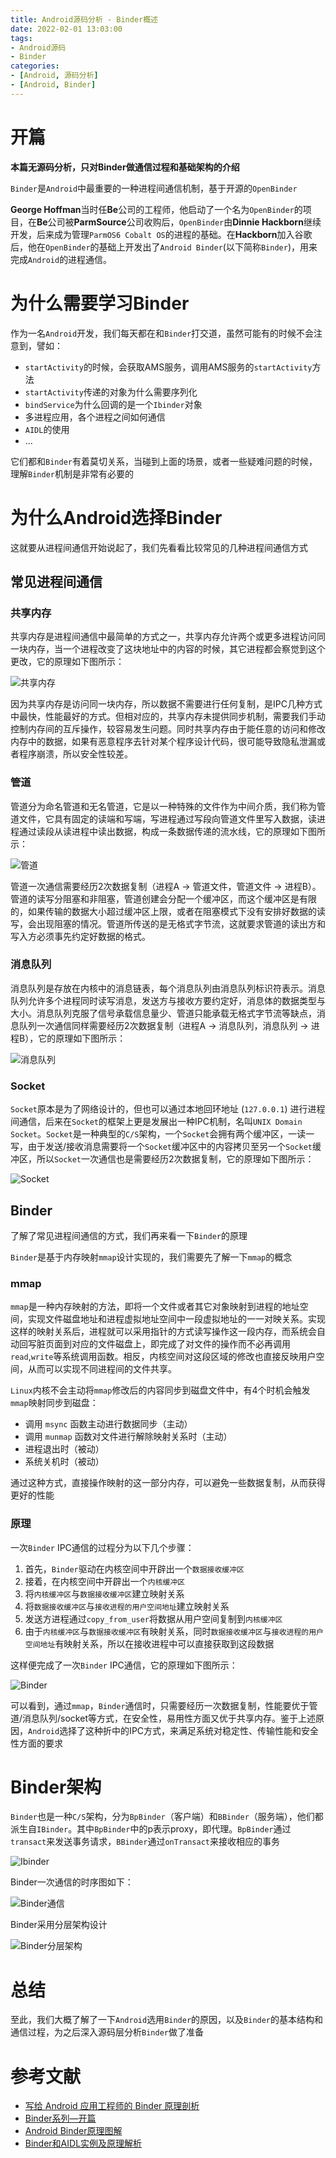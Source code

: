 ```yaml
---
title: Android源码分析 - Binder概述
date: 2022-02-01 13:03:00
tags: 
- Android源码
- Binder
categories: 
- [Android, 源码分析]
- [Android, Binder]
---
```


# 开篇

**本篇无源码分析，只对Binder做通信过程和基础架构的介绍**

`Binder`是`Android`中最重要的一种进程间通信机制，基于开源的`OpenBinder`

**George Hoffman**当时任**Be**公司的工程师，他启动了一个名为`OpenBinder`的项目，在**Be**公司被**ParmSource**公司收购后，`OpenBinder`由**Dinnie Hackborn**继续开发，后来成为管理`ParmOS6 Cobalt OS`的进程的基础。在**Hackborn**加入谷歌后，他在`OpenBinder`的基础上开发出了`Android Binder`(以下简称`Binder`)，用来完成`Android`的进程通信。

# 为什么需要学习Binder

作为一名`Android`开发，我们每天都在和`Binder`打交道，虽然可能有的时候不会注意到，譬如：

- `startActivity`的时候，会获取AMS服务，调用AMS服务的`startActivity`方法
- `startActivity`传递的对象为什么需要序列化
- `bindService`为什么回调的是一个`Ibinder`对象
- 多进程应用，各个进程之间如何通信
- `AIDL`的使用
- ...

它们都和`Binder`有着莫切关系，当碰到上面的场景，或者一些疑难问题的时候，理解`Binder`机制是非常有必要的

# 为什么Android选择Binder

这就要从进程间通信开始说起了，我们先看看比较常见的几种进程间通信方式

## 常见进程间通信

### 共享内存

共享内存是进程间通信中最简单的方式之一，共享内存允许两个或更多进程访问同一块内存，当一个进程改变了这块地址中的内容的时候，其它进程都会察觉到这个更改，它的原理如下图所示：

![共享内存](https://p1-juejin.byteimg.com/tos-cn-i-k3u1fbpfcp/4cb8748d544c4f78999232eee81544af~tplv-k3u1fbpfcp-watermark.image?)

因为共享内存是访问同一块内存，所以数据不需要进行任何复制，是IPC几种方式中最快，性能最好的方式。但相对应的，共享内存未提供同步机制，需要我们手动控制内存间的互斥操作，较容易发生问题。同时共享内存由于能任意的访问和修改内存中的数据，如果有恶意程序去针对某个程序设计代码，很可能导致隐私泄漏或者程序崩溃，所以安全性较差。

### 管道

管道分为命名管道和无名管道，它是以一种特殊的文件作为中间介质，我们称为管道文件，它具有固定的读端和写端，写进程通过写段向管道文件里写入数据，读进程通过读段从读进程中读出数据，构成一条数据传递的流水线，它的原理如下图所示：

![管道](https://p6-juejin.byteimg.com/tos-cn-i-k3u1fbpfcp/82253e92afc34a5580e9839ef46a3f9a~tplv-k3u1fbpfcp-watermark.image?)

管道一次通信需要经历2次数据复制（进程A -> 管道文件，管道文件 -> 进程B）。管道的读写分阻塞和非阻塞，管道创建会分配一个缓冲区，而这个缓冲区是有限的，如果传输的数据大小超过缓冲区上限，或者在阻塞模式下没有安排好数据的读写，会出现阻塞的情况。管道所传送的是无格式字节流，这就要求管道的读出方和写入方必须事先约定好数据的格式。

### 消息队列

消息队列是存放在内核中的消息链表，每个消息队列由消息队列标识符表示。消息队列允许多个进程同时读写消息，发送方与接收方要约定好，消息体的数据类型与大小。消息队列克服了信号承载信息量少、管道只能承载无格式字节流等缺点，消息队列一次通信同样需要经历2次数据复制（进程A -> 消息队列，消息队列 -> 进程B），它的原理如下图所示：

![消息队列](https://p6-juejin.byteimg.com/tos-cn-i-k3u1fbpfcp/c5712f1678b4468ba0f30e8d3f788a96~tplv-k3u1fbpfcp-watermark.image?)

### Socket

`Socket`原本是为了网络设计的，但也可以通过本地回环地址 (`127.0.0.1`) 进行进程间通信，后来在`Socket`的框架上更是发展出一种IPC机制，名叫`UNIX Domain Socket`。`Socket`是一种典型的`C/S`架构，一个`Socket`会拥有两个缓冲区，一读一写，由于发送/接收消息需要将一个`Socket`缓冲区中的内容拷贝至另一个`Socket`缓冲区，所以`Socket`一次通信也是需要经历2次数据复制，它的原理如下图所示：

![Socket](https://p1-juejin.byteimg.com/tos-cn-i-k3u1fbpfcp/8affe516eb524fc987bea572f00e2c15~tplv-k3u1fbpfcp-watermark.image?)

## Binder

了解了常见进程间通信的方式，我们再来看一下`Binder`的原理

`Binder`是基于内存映射`mmap`设计实现的，我们需要先了解一下`mmap`的概念

### mmap

`mmap`是一种内存映射的方法，即将一个文件或者其它对象映射到进程的地址空间，实现文件磁盘地址和进程虚拟地址空间中一段虚拟地址的一一对映关系。实现这样的映射关系后，进程就可以采用指针的方式读写操作这一段内存，而系统会自动回写脏页面到对应的文件磁盘上，即完成了对文件的操作而不必再调用`read`,`write`等系统调用函数。相反，内核空间对这段区域的修改也直接反映用户空间，从而可以实现不同进程间的文件共享。

`Linux`内核不会主动将`mmap`修改后的内容同步到磁盘文件中，有4个时机会触发`mmap`映射同步到磁盘：

- 调用 `msync` 函数主动进行数据同步（主动）
- 调用 `munmap` 函数对文件进行解除映射关系时（主动）
- 进程退出时（被动）
- 系统关机时（被动）

通过这种方式，直接操作映射的这一部分内存，可以避免一些数据复制，从而获得更好的性能

### 原理

一次`Binder` IPC通信的过程分为以下几个步骤：

1. 首先，`Binder`驱动在内核空间中开辟出一个`数据接收缓冲区`
2. 接着，在内核空间中开辟出一个`内核缓冲区`
3. 将`内核缓冲区`与`数据接收缓冲区`建立映射关系
4. 将`数据接收缓冲区`与`接收进程的用户空间地址`建立映射关系
5. 发送方进程通过`copy_from_user`将数据从用户空间复制到`内核缓冲区`
6. 由于`内核缓冲区`与`数据接收缓冲区`有映射关系，同时`数据接收缓冲区`与`接收进程的用户空间地址`有映射关系，所以在接收进程中可以直接获取到这段数据

这样便完成了一次`Binder` IPC通信，它的原理如下图所示：

![Binder](https://p3-juejin.byteimg.com/tos-cn-i-k3u1fbpfcp/5c882d8e2ebd469786474c8897e4fba9~tplv-k3u1fbpfcp-watermark.image?)

可以看到，通过`mmap`，`Binder`通信时，只需要经历一次数据复制，性能要优于管道/消息队列/socket等方式，在安全性，易用性方面又优于共享内存。鉴于上述原因，`Android`选择了这种折中的IPC方式，来满足系统对稳定性、传输性能和安全性方面的要求

# Binder架构

`Binder`也是一种`C/S`架构，分为`BpBinder`（客户端）和`BBinder`（服务端），他们都派生自`IBinder`。其中`BpBinder`中的p表示proxy，即代理。`BpBinder`通过`transact`来发送事务请求，`BBinder`通过`onTransact`来接收相应的事务

![Ibinder](https://p6-juejin.byteimg.com/tos-cn-i-k3u1fbpfcp/e346a6cdb89f4ad5abf61e0a1e0a8046~tplv-k3u1fbpfcp-watermark.image?)

Binder一次通信的时序图如下：

![Binder通信](https://p3-juejin.byteimg.com/tos-cn-i-k3u1fbpfcp/d75fba62f67e46bca5ef8c3c73882625~tplv-k3u1fbpfcp-watermark.image?)

Binder采用分层架构设计

![Binder分层架构](https://p6-juejin.byteimg.com/tos-cn-i-k3u1fbpfcp/0664b95fe84f40f19021cb9d4ce0ea82~tplv-k3u1fbpfcp-watermark.image?)

# 总结

至此，我们大概了解了一下`Android`选用`Binder`的原因，以及`Binder`的基本结构和通信过程，为之后深入源码层分析`Binder`做了准备

# 参考文献

- [写给 Android 应用工程师的 Binder 原理剖析](https://zhuanlan.zhihu.com/p/35519585)
- [Binder系列—开篇](http://gityuan.com/2015/10/31/binder-prepare/)
- [Android Binder原理图解](https://bbs.huaweicloud.com/blogs/308646)
- [Binder和AIDL实例及原理解析](https://www.jianshu.com/p/45563980bf61)
